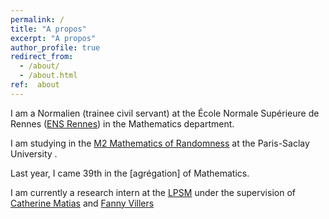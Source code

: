 ```yaml
---
permalink: /
title: "A propos"
excerpt: "A propos"
author_profile: true
redirect_from: 
  - /about/
  - /about.html
ref:  about
---
```


I am a Normalien (trainee civil servant) at the École Normale Supérieure de Rennes ([ENS Rennes](http://www.ens-rennes.fr)) in the Mathematics department. 

I am studying in the [M2 Mathematics of Randomness](https://www.universite-paris-saclay.fr/formation/master/mathematiques-et-applications/m2-mathematiques-de-laleatoire) at the Paris-Saclay University .

Last year, I came 39th in the [agrégation] of Mathematics.

I am currently a research intern at the [LPSM](https://www.lpsm.paris) under the supervision of [Catherine Matias](http://cmatias.perso.math.cnrs.fr) and [Fanny Villers](https://perso.lpsm.paris/~villers/)

